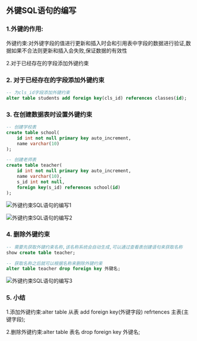 ## 外键SQL语句的编写

### 1.外键的作用:

外键约束:对外键字段的值进行更新和插入时会和引用表中字段的数据进行验证,数据如果不合法则更新和插入会失败,保证数据的有效性

2.对于已经存在的字段添加外键约束

### 2. 对于已经存在的字段添加外键约束

```sql
-- 为cls_id字段添加外键约束
alter table students add foreign key(cls_id) references classes(id);
```

### 3. 在创建数据表时设置外键约束

```sql
-- 创建学校表
create table school(
    id int not null primary key auto_increment, 
    name varchar(10)
);

-- 创建老师表
create table teacher(
    id int not null primary key auto_increment, 
    name varchar(10), 
    s_id int not null, 
    foreign key(s_id) references school(id)
);
```

![外键约束SQL语句的编写1](C:\Users\Administrator\Desktop\就业班课堂笔记\mySQL\外键约束SQL语句的编写1.png)

![外键约束SQL语句的编写2](C:\Users\Administrator\Desktop\就业班课堂笔记\mySQL\外键约束SQL语句的编写2.png)

### 4. 删除外键约束

```sql
-- 需要先获取外键约束名称,该名称系统会自动生成,可以通过查看表创建语句来获取名称
show create table teacher;

-- 获取名称之后就可以根据名称来删除外键约束
alter table teacher drop foreign key 外键名;
```

![外键约束SQL语句的编写3](C:\Users\Administrator\Desktop\就业班课堂笔记\mySQL\外键约束SQL语句的编写3.png)

### 5. 小结

1.添加外键约束:alter table 从表 add foreign key(外键字段) refrtences 主表(主键字段);

2.删除外键约束:alter table 表名 drop foreign key 外键名;